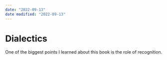```yaml
---
date: "2022-09-13"
date modified: "2022-09-13"
---
```


# Dialectics
One of the biggest points I learned about this book is the role of recognition.
